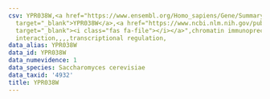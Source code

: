 ```yaml
---
csv: YPR038W,<a href="https://www.ensembl.org/Homo_sapiens/Gene/Summary?db=core;g=YPR038W"
  target="_blank">YPR038W</a>,<a href="https://www.ncbi.nlm.nih.gov/pubmed/15343339"
  target="_blank"><i class="fas fa-file"></i></a>",chromatin immunoprecipitation assay,direct
  interaction,,,,transcriptional regulation,
data_alias: YPR038W
data_id: YPR038W
data_numevidence: 1
data_species: Saccharomyces cerevisiae
data_taxid: '4932'
title: YPR038W
---
```

